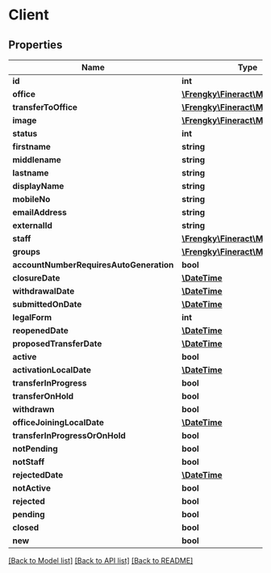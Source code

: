 # Client

## Properties
Name | Type | Description | Notes
------------ | ------------- | ------------- | -------------
**id** | **int** |  | [optional] 
**office** | [**\Frengky\Fineract\Model\Office**](Office.md) |  | [optional] 
**transferToOffice** | [**\Frengky\Fineract\Model\Office**](Office.md) |  | [optional] 
**image** | [**\Frengky\Fineract\Model\Image**](Image.md) |  | [optional] 
**status** | **int** |  | [optional] 
**firstname** | **string** |  | [optional] 
**middlename** | **string** |  | [optional] 
**lastname** | **string** |  | [optional] 
**displayName** | **string** |  | [optional] 
**mobileNo** | **string** |  | [optional] 
**emailAddress** | **string** |  | [optional] 
**externalId** | **string** |  | [optional] 
**staff** | [**\Frengky\Fineract\Model\Staff**](Staff.md) |  | [optional] 
**groups** | [**\Frengky\Fineract\Model\Group[]**](Group.md) |  | [optional] 
**accountNumberRequiresAutoGeneration** | **bool** |  | [optional] 
**closureDate** | [**\DateTime**](\DateTime.md) |  | [optional] 
**withdrawalDate** | [**\DateTime**](\DateTime.md) |  | [optional] 
**submittedOnDate** | [**\DateTime**](\DateTime.md) |  | [optional] 
**legalForm** | **int** |  | [optional] 
**reopenedDate** | [**\DateTime**](\DateTime.md) |  | [optional] 
**proposedTransferDate** | [**\DateTime**](\DateTime.md) |  | [optional] 
**active** | **bool** |  | [optional] 
**activationLocalDate** | [**\DateTime**](\DateTime.md) |  | [optional] 
**transferInProgress** | **bool** |  | [optional] 
**transferOnHold** | **bool** |  | [optional] 
**withdrawn** | **bool** |  | [optional] 
**officeJoiningLocalDate** | [**\DateTime**](\DateTime.md) |  | [optional] 
**transferInProgressOrOnHold** | **bool** |  | [optional] 
**notPending** | **bool** |  | [optional] 
**notStaff** | **bool** |  | [optional] 
**rejectedDate** | [**\DateTime**](\DateTime.md) |  | [optional] 
**notActive** | **bool** |  | [optional] 
**rejected** | **bool** |  | [optional] 
**pending** | **bool** |  | [optional] 
**closed** | **bool** |  | [optional] 
**new** | **bool** |  | [optional] 

[[Back to Model list]](../../README.md#documentation-for-models) [[Back to API list]](../../README.md#documentation-for-api-endpoints) [[Back to README]](../../README.md)


